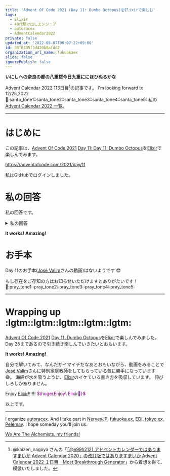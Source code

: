 ```yaml
---
title: 'Advent Of Code 2021 (Day 11: Dumbo Octopus)をElixirで楽しむ'
tags:
  - Elixir
  - 40代駆け出しエンジニア
  - autoracex
  - AdventCalendar2022
private: false
updated_at: '2022-05-07T00:07:22+09:00'
id: 08f6435f3d420b8afdd2
organization_url_name: fukuokaex
slide: false
ignorePublish: false
---
```


**いにしへの奈良の都の八重桜今日九重ににほひぬるかな**

Advent Calendar 2022 113日目[^1]の記事です。
I'm looking forward to 12/25,2022 :santa::santa_tone1::santa_tone2::santa_tone3::santa_tone4::santa_tone5:
私の[Advent Calendar 2022 一覧](https://docs.google.com/spreadsheets/d/1HQvFjagQLRPjOYAjDVzWp9S4b8dKixxvvaz_TtbZWto/edit#gid=1723448955)。

[^1]: @kaizen_nagoya さんの「[「@e99h2121 アドベントカレンダーではありますまいか Advent Calendar 2020」の改訂版ではありますまいか Advent Calendar 2022 １日目　Most Breakthrough Generator](https://qiita.com/kaizen_nagoya/items/49ebebee3a0377f3b59b)」から着想を得て、模倣いたしました。 

---



# はじめに

この記事は、[Advent Of Code 2021](https://adventofcode.com/2021) [Day 11: Day 11: Dumbo Octopus](https://adventofcode.com/2021/day/11)を[Elixir](https://elixir-lang.org/)で楽しんでみます。









https://adventofcode.com/2021/day/11


私はGitHubでログインしました。

# 私の回答

私の回答です。


<details><summary>私の回答</summary>

```elixir
input = """
5483143223
2745854711
5264556173
6141336146
6357385478
4167524645
2176841721
6882881134
4846848554
5283751526
"""
```

```elixir
grid =
  for {line, row} <- Enum.with_index(String.split(input, "\n", trim: true)),
      {number, col} <- Enum.with_index(String.to_charlist(line)),
      into: %{} do
    {{row, col}, number - ?0}
  end

defmodule DumboOctopus do
  def step(grid) do
    {grid, flashes} =
      grid
      |> Enum.reduce({%{}, []}, fn
        {point, 9}, {acc_grid, acc_flashes} ->
          {Map.merge(acc_grid, %{point => 10}), [point | acc_flashes]}

        {point, number}, {acc_grid, acc_frashes} ->
          {Map.merge(acc_grid, %{point => number + 1}), acc_frashes}
      end)

    step(grid, flashes)
  end

  defp step(grid, []) do
    grid
    |> Enum.reduce({%{}, 0}, fn {point, number}, {acc_map, acc_cnt} ->
      case number >= 10 do
        true ->
          {Map.merge(acc_map, %{point => 0}), acc_cnt + 1}

        false ->
          {Map.merge(acc_map, %{point => number}), acc_cnt}
      end
    end)
  end

  defp step(grid, flashes) do
    {grid, flashes} =
      flashes
      |> Enum.reduce({grid, []}, fn {row, col}, {grid, flashes} ->
        [
          {row - 1, col},
          {row + 1, col},
          {row, col - 1},
          {row, col + 1},
          {row - 1, col - 1},
          {row - 1, col + 1},
          {row + 1, col - 1},
          {row + 1, col + 1}
        ]
        |> Enum.reduce({grid, flashes}, fn point, {acc_grid, acc_frashes} ->
          case acc_grid[point] do
            nil -> {acc_grid, acc_frashes}
            9 -> {Map.merge(acc_grid, %{point => 10}), [point | acc_frashes]}
            number -> {Map.merge(acc_grid, %{point => number + 1}), acc_frashes}
          end
        end)
      end)

    step(grid, flashes)
  end
end

print = fn grid ->
  rows = String.split(input, "\n", trim: true) |> Enum.count()
  cols = div(Enum.count(grid), rows)

  for(i <- 0..(rows - 1), j <- 0..(cols - 1), do: grid[{i, j}])
  |> Enum.chunk_every(cols)
  |> IO.inspect()
end
```



## Part 1

```elixir
Enum.reduce(1..100, {grid, 0}, fn _, {acc_grid, acc_cnt} ->
  {new_grid, cnt} = DumboOctopus.step(acc_grid)
  #print.(new_grid)
  {new_grid, acc_cnt + cnt}
end)
|> IO.inspect()
```

## Part 2

```elixir
Enum.reduce_while(Stream.iterate(1, &(&1 + 1)), {grid, 0}, fn step, {acc_grid, _} ->
  {new_grid, _cnt} = DumboOctopus.step(acc_grid)

  all_zero? =
    new_grid
    |> Map.values()
    |> Enum.all?(&(&1 == 0))

  if all_zero?, do: {:halt, {new_grid, step}}, else: {:cont, {new_grid, step}}
end)
|> IO.inspect()
```


</details>

**It works!**
**Amazing!**




# お手本

Day 11のお手本([José Valim](https://twitter.com/josevalim)さんの動画)はないようです :sunglasses:

もし存在をご存知の方はお知らせいただけますとありがたいです！ :pray::pray_tone1::pray_tone2::pray_tone3::pray_tone4::pray_tone5:



---

# Wrapping up :lgtm::lgtm::lgtm::lgtm::lgtm:

[Advent Of Code 2021](https://adventofcode.com/2021) [Day 11: Dumbo Octopus](https://adventofcode.com/2021/day/11)を[Elixir](https://elixir-lang.org/)で楽しんでみました。
Day 25まであるので引き続き楽しんでいきたいとおもいます。

**It works!**
**Amazing!**

自分で解いてみて、なんだかイマイチだなあとおもいながら、動画をみることで[José Valim](https://twitter.com/josevalim)さんに特別家庭教師をしてもらっている気に勝手になっています :sweat_smile:。
海綿が水を吸うように、[Elixir](https://elixir-lang.org/)のイケている書き方を吸収しています。
伸びしろしかありません。

Enjoy [Elixir](https://elixir-lang.org/):bangbang::bangbang::bangbang:
<font color="purple">$\huge{Enjoy\ Elixir🚀}$</font>



以上です。





---



I organize [autoracex](https://autoracex.connpass.com/).
And I take part in [NervesJP](https://nerves-jp.connpass.com/), [fukuoka.ex](https://fukuokaex.connpass.com/), [EDI](https://fukuokaex.connpass.com/), [tokyo.ex](https://beam-lang.connpass.com/), [Pelemay](https://pelemay.connpass.com/).
I hope someday you'll join us.

[We Are The Alchemists, my friends!](https://www.youtube.com/watch?v=04854XqcfCY)




